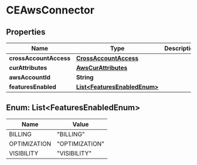# CEAwsConnector

## Properties
Name | Type | Description | Notes
------------ | ------------- | ------------- | -------------
**crossAccountAccess** | [**CrossAccountAccess**](CrossAccountAccess.md) |  | 
**curAttributes** | [**AwsCurAttributes**](AwsCurAttributes.md) |  |  [optional]
**awsAccountId** | **String** |  |  [optional]
**featuresEnabled** | [**List&lt;FeaturesEnabledEnum&gt;**](#List&lt;FeaturesEnabledEnum&gt;) |  |  [optional]

<a name="List<FeaturesEnabledEnum>"></a>
## Enum: List&lt;FeaturesEnabledEnum&gt;
Name | Value
---- | -----
BILLING | &quot;BILLING&quot;
OPTIMIZATION | &quot;OPTIMIZATION&quot;
VISIBILITY | &quot;VISIBILITY&quot;
